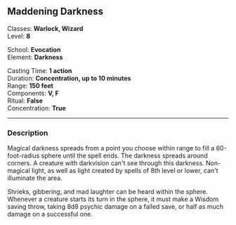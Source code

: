 ## Maddening Darkness

Classes: **Warlock, Wizard**  
Level: **8**  

School: **Evocation**  
Element: **Darkness**  

Casting Time: **1 action**  
Duration: **Concentration, up to 10 minutes**  
Range: **150 feet**  
Components: **V, F**  
Ritual: **False**  
Concentration: **True**  

------

### Description

Magical darkness spreads from a point you choose within range to fill a 60-foot-radius sphere until the spell ends. The darkness spreads around corners. A creature with darkvision can't see through this darkness. Non-magical light, as well as light created by spells of 8th level or lower, can't illuminate the area.

Shrieks, gibbering, and mad laughter can be heard within the sphere. Whenever a creature starts its turn in the sphere, it must make a Wisdom saving throw, taking 8d8 psychic damage on a failed save, or half as much damage on a successful one.
